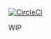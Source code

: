[![CircleCI](https://circleci.com/gh/elderfd/genedrop_rust/tree/master.svg?style=svg)](https://circleci.com/gh/elderfd/genedrop_rust/tree/master)

WIP
